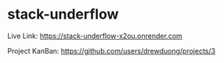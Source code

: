 # stack-underflow

Live Link: https://stack-underflow-x2ou.onrender.com

Project KanBan: https://github.com/users/drewduong/projects/3
